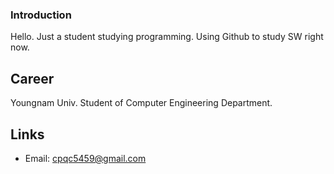 ### Introduction
Hello. Just a student studying programming. Using Github to study SW right now.

## Career
Youngnam Univ. Student of Computer Engineering Department.

## Links
- Email: cpqc5459@gmail.com

<!--
**AC-AncientCode/AC-AncientCode** is a ✨ _special_ ✨ repository because its `README.md` (this file) appears on your GitHub profile.

Here are some ideas to get you started:

- 🔭 I’m currently working on ...
- 🌱 I’m currently learning ...
- 👯 I’m looking to collaborate on ...
- 🤔 I’m looking for help with ...
- 💬 Ask me about ...
- 📫 How to reach me: ...
- 😄 Pronouns: ...
- ⚡ Fun fact: ...
-->
